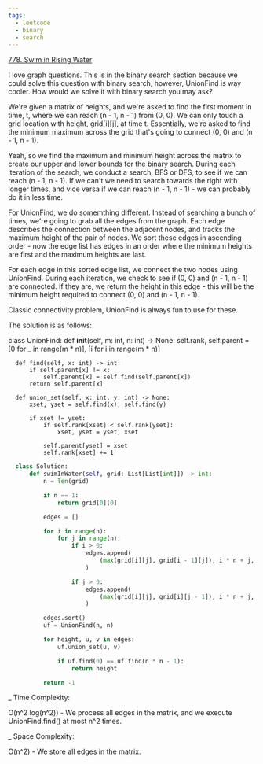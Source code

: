 ```yaml
---
tags:
  - leetcode
  - binary
  - search
---
```


<a href="https://leetcode.com/problems/swim-in-rising-water/">
778. Swim in Rising Water</a>

I love graph questions. This is in the binary search section because we could
solve this question with binary search, however, UnionFind is way cooler. How
would we solve it with binary search you may ask?

We're given a matrix of heights, and we're asked to find the first moment in
time, t, where we can reach (n - 1, n - 1) from (0, 0). We can only touch a grid
location with height, grid[i][j], at time t. Essentially, we're asked to find
the minimum maximum across the grid that's going to connect (0, 0) and (n - 1,
n - 1).

Yeah, so we find the maximum and minimum height across the matrix to create our
upper and lower bounds for the binary search. During each iteration of the
search, we conduct a search, BFS or DFS, to see if we can reach (n - 1, n - 1).
If we can't we need to search towards the right with longer times, and vice
versa if we can reach (n - 1, n - 1) - we can probably do it in less time.

For UnionFind, we do somemthing different. Instead of searching a bunch of
times, we're going to grab all the edges from the graph. Each edge describes the
connection between the adjacent nodes, and tracks the maximum height of the pair
of nodes. We sort these edges in ascending order - now the edge list has edges
in an order where the minimum heights are first and the maximum heights are
last.

For each edge in this sorted edge list, we connect the two nodes using
UnionFind. During each iteration, we check to see if (0, 0) and (n - 1, n - 1)
are connected. If they are, we return the height in this edge - this will be the
minimum height required to connect (0, 0) and (n - 1, n - 1).

Classic connectivity problem, UnionFind is always fun to use for these.

The solution is as follows:

class UnionFind: def **init**(self, m: int, n: int) -> None: self.rank,
self.parent = [0 for _ in range(m * n)], [i for i in range(m * n)]

      def find(self, x: int) -> int:
          if self.parent[x] != x:
              self.parent[x] = self.find(self.parent[x])
          return self.parent[x]

      def union_set(self, x: int, y: int) -> None:
          xset, yset = self.find(x), self.find(y)

          if xset != yset:
              if self.rank[xset] < self.rank[yset]:
                  xset, yset = yset, xset

              self.parent[yset] = xset
              self.rank[xset] += 1

```python
  class Solution:
      def swimInWater(self, grid: List[List[int]]) -> int:
          n = len(grid)

          if n == 1:
              return grid[0][0]

          edges = []

          for i in range(n):
              for j in range(n):
                  if i > 0:
                      edges.append(
                          (max(grid[i][j], grid[i - 1][j]), i * n + j, (i - 1) * n + j)
                      )

                  if j > 0:
                      edges.append(
                          (max(grid[i][j], grid[i][j - 1]), i * n + j, i * n + (j - 1))
                      )

          edges.sort()
          uf = UnionFind(n, n)

          for height, u, v in edges:
              uf.union_set(u, v)

              if uf.find(0) == uf.find(n * n - 1):
                  return height

          return -1
```

\_ Time Complexity:

O(n^2 log(n^2)) - We process all edges in the matrix, and we execute
UnionFind.find() at most n^2 times.

\_ Space Complexity:

O(n^2) - We store all edges in the matrix.
